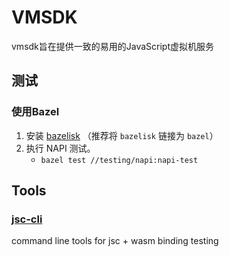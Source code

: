 # VMSDK
vmsdk旨在提供一致的易用的JavaScript虚拟机服务

## 测试
### 使用Bazel

1. 安装 [bazelisk](https://github.com/bazelbuild/bazelisk) （推荐将 `bazelisk` 链接为 `bazel`）
2. 执行 NAPI 测试。
   - `bazel test //testing/napi:napi-test`


## Tools
### [**jsc-cli**](tools/jsc-cli/README.md)
command line tools for jsc + wasm binding testing


